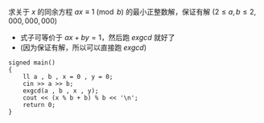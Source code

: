 求关于 $x$ 的同余方程 $a x \equiv 1 \pmod {b}$ 的最小正整数解，保证有解 ($2 ≤a, b≤ 2,000,000,000$)

+ 式子可等价于 $ax + by = 1$，然后跑 $exgcd$ 就好了
+ (因为保证有解，所以可以直接跑 $exgcd$)

```text
signed main()
{
	ll a , b , x = 0 , y = 0;
	cin >> a >> b;
	exgcd(a , b , x , y);
	cout << (x % b + b) % b << '\n';
	return 0;
}
```

